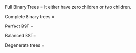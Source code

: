 Full Binary Trees = It either have zero children or two children.

Complete Binary trees = 

Perfect BST = 

Balanced BST= 

Degenerate trees  = 